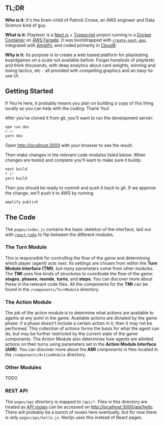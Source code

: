 ## TL;DR
**Who is it:** It's the brain-child of Patrick Crowe, an AWS engineer and Data Science kind of guy.

**What is it:** Playtestr is a [Next.js](https://nextjs.org/) + [Typescript](https://www.typescriptlang.org/) project running in a [Docker Container](https://www.docker.com/resources/what-container) on [AWS Fargate](https://aws.amazon.com/fargate).
It was bootstrapped with [`create-next-app`](https://github.com/vercel/next.js/tree/canary/packages/create-next-app), integrated with [Amplify](https://aws.amazon.com/amplify/), and coded primarily in [Cloud9](https://aws.amazon.com/cloud9/).

**Why is it:** Its purpose is to create a web based platform for playtesting boardgames on a scale not available before. Forget *hundreds* of playtests and think *thousands*, with deep analytics about card weights, winning and losing tactics, etc - all provided with compelling graphics and an easy-to-use UI.

## Getting Started
If You're here, it probably means you plan on building a copy of this thing locally so you can help with the coding. Thank You!

After you've cloned it from git, you'll want to run the development server:

```bash
npm run dev
# or
yarn dev
```

Open [http://localhost:3000](http://localhost:3000) with your browser to see the result.

Then make changes in the relevant code modules listed below.  When changes are tested and complete you'll want to make sure it builds:

```bash
next build
# or
yarn build
```

Then you should be ready to commit and push it back to git. If we approve the change, we'll push it to AWS by running

```bash
amplify publish
```

## The Code

The `pages/index.js` contains the basic skeleton of the interface, laid out with [`react-tabs`](https://github.com/reactjs/react-tabs) to flip between the different modules.

### The Turn Module
This is responsible for controlling the flow of the game and determining which player (agent) acts next. Its settings are chosen from within the **Turn Module Interface (TMI)**, but many parameters come from other modules. The **TMI** uses five kinds of structures to coordinate the flow of the game: **stages**, **phases**, **rounds**, **turns**, and **steps**.  You can discover more about these in the relevant code files. All the components for the **TMI** can be found in the `/components/TurnModule` directory.

### The Action Module
The job of the action module is to determine what actions are available to agents at any point in the game. Available actions are dictated by the game phase: if a phase doesn't include a certain action in it, then it may not be performed. This collection of actions forms the basis for what the agent can do, but may be further restricted by the current state of the game components. The Action Module also determines how agents are allotted actions on their turns using parameters set in the **Action Module Interface (AMI)**. You can discover more about the **AMI** components in files located in the `/components/ActionModule` directory.

### Other Modules
TODO

### REST API
The `pages/api` directory is mapped to `/api/*`. Files in this directory are treated as [API routes](https://nextjs.org/docs/api-routes/introduction) can be accessed on [http://localhost:3000/api/hello](http://localhost:3000/api/hello). There will probably be a bunch of routes here eventually, but for now there is only `pages/api/hello.js`. Nextjs uses this instead of React pages.
